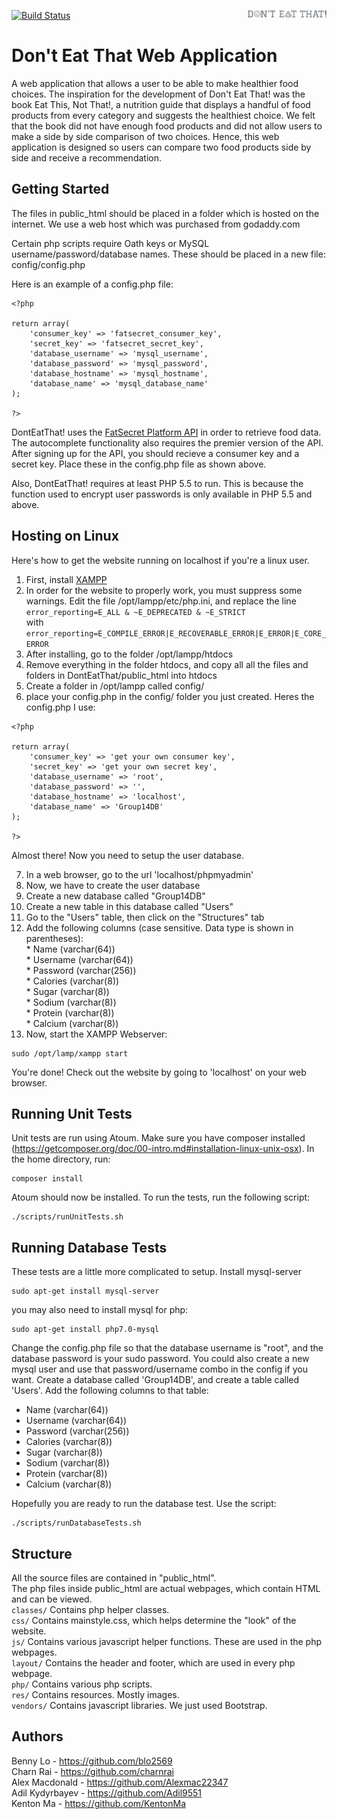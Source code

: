 [![Build Status](https://travis-ci.com/Alexmac22347/DontEatThat.svg?token=Dp1JTmix1PPSSRxKqqsj&branch=master)](https://travis-ci.com/Alexmac22347/DontEatThat) <img src="public_html/res/greylogo.png" width="25%" height="25%" align="right"/>

# Don't Eat That Web Application

A web application that allows a user to be able to make healthier food choices. The inspiration for the development of Don't 
Eat That! was the book Eat This, Not That!, a nutrition guide that displays a handful of food products from every category 
and suggests the healthiest choice. We felt that the book did not have enough food products and did not allow users to make a 
side by side comparison of two choices. Hence, this web application is designed so users can compare two food products side by 
side and receive a recommendation.


## Getting Started

The files in public_html should be placed in a folder which is hosted
on the internet. We use a web host which was purchased from godaddy.com

Certain php scripts require Oath keys or MySQL username/password/database names.
These should be placed in a new file: config/config.php

Here is an example of a config.php file:
```
<?php

return array(
    'consumer_key' => 'fatsecret_consumer_key',
    'secret_key' => 'fatsecret_secret_key',
    'database_username' => 'mysql_username',
    'database_password' => 'mysql_password',
    'database_hostname' => 'mysql_hostname',
    'database_name' => 'mysql_database_name'
);

?>
```

DontEatThat! uses the [FatSecret Platform API](https://platform.fatsecret.com/api/) in order to retrieve
food data. The autocomplete functionality also requires the premier version of the API. After signing up for the
API, you should recieve a consumer key and a secret key. Place these in the config.php file as shown above.  

Also, DontEatThat! requires at least PHP 5.5 to run. This is because the function used to encrypt user passwords is only
available in PHP 5.5 and above.


## Hosting on Linux

Here's how to get the website running on localhost if you're a linux user.  
1. First, install [XAMPP](https://www.apachefriends.org/download.html)  
2. In order for the website to properly work, you must suppress some warnings. Edit the file /opt/lampp/etc/php.ini, and replace the line  
``` error_reporting=E_ALL & ~E_DEPRECATED & ~E_STRICT ```  
with  
``` error_reporting=E_COMPILE_ERROR|E_RECOVERABLE_ERROR|E_ERROR|E_CORE_ERROR ```  
3. After installing, go to the folder /opt/lampp/htdocs  
4. Remove everything in the folder htdocs, and copy all all the files and folders in DontEatThat/public_html into htdocs  
5. Create a folder in /opt/lampp called config/  
6. place your config.php in the config/ folder you just created. Heres the config.php I use:  
```
<?php

return array(
    'consumer_key' => 'get your own consumer key',
    'secret_key' => 'get your own secret key',
    'database_username' => 'root',
    'database_password' => '',
    'database_hostname' => 'localhost',
    'database_name' => 'Group14DB'
);

?>

```

   Almost there! Now you need to setup the user database. 

7. In a web browser, go to the url 'localhost/phpmyadmin'  
8. Now, we have to create the user database  
  1. Create a new database called "Group14DB"  
  2. Create a new table in this database called "Users"  
  3. Go to the "Users" table, then click on the "Structures" tab  
  4. Add the following columns (case sensitive. Data type is shown in parentheses):  
    * Name (varchar(64))  
    * Username (varchar(64))  
    * Password (varchar(256))  
    * Calories (varchar(8))  
    * Sugar (varchar(8))  
    * Sodium (varchar(8))  
    * Protein (varchar(8))  
    * Calcium (varchar(8))  
10. Now, start the XAMPP Webserver:  
```
sudo /opt/lamp/xampp start
```
You're done! Check out the website by going to 'localhost' on your web browser.   


## Running Unit Tests

Unit tests are run using Atoum. Make sure you have composer installed (https://getcomposer.org/doc/00-intro.md#installation-linux-unix-osx).
In the home directory, run:
```
composer install
```
Atoum should now be installed. To run the tests, run the following script:  

```
./scripts/runUnitTests.sh
```

## Running Database Tests

These tests are a little more complicated to setup. Install mysql-server
```
sudo apt-get install mysql-server
```
you may also need to install mysql for php:
```
sudo apt-get install php7.0-mysql
```
Change the config.php file so that the database username is "root", and
the database password is your sudo password. You could also create
a new mysql user and use that password/username combo in the config if you want.
Create a database called 'Group14DB', and create a table called 'Users'.
Add the following columns to that table:
* Name (varchar(64))  
* Username (varchar(64))  
* Password (varchar(256))  
* Calories (varchar(8))  
* Sugar (varchar(8))  
* Sodium (varchar(8))  
* Protein (varchar(8))  
* Calcium (varchar(8))  

Hopefully you are ready to run the database test. Use the script:

```
./scripts/runDatabaseTests.sh
```


## Structure
All the source files are contained in "public_html".  
The php files inside public_html are actual webpages, which contain HTML and can be viewed.  
```classes/```  Contains php helper classes.  
```css/```  Contains mainstyle.css, which helps determine the "look" of the website.  
```js/```  Contains various javascript helper functions. These are used in the php webpages.  
```layout/```  Contains the header and footer, which are used in every php webpage.  
```php/```  Contains various php scripts.  
```res/```  Contains resources. Mostly images.  
```vendors/```  Contains javascript libraries. We just used Bootstrap.  


## Authors
Benny Lo - https://github.com/blo2569  
Charn Rai - https://github.com/charnrai  
Alex Macdonald - https://github.com/Alexmac22347  
Adil Kydyrbayev - https://github.com/Adil9551  
Kenton Ma - https://github.com/KentonMa  
